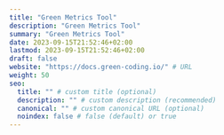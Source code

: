 ```yaml
---
title: "Green Metrics Tool"
description: "Green Metrics Tool"
summary: "Green Metrics Tool"
date: 2023-09-15T21:52:46+02:00
lastmod: 2023-09-15T21:52:46+02:00
draft: false
website: "https://docs.green-coding.io/" # URL
weight: 50
seo:
  title: "" # custom title (optional)
  description: "" # custom description (recommended)
  canonical: "" # custom canonical URL (optional)
  noindex: false # false (default) or true
---
```

